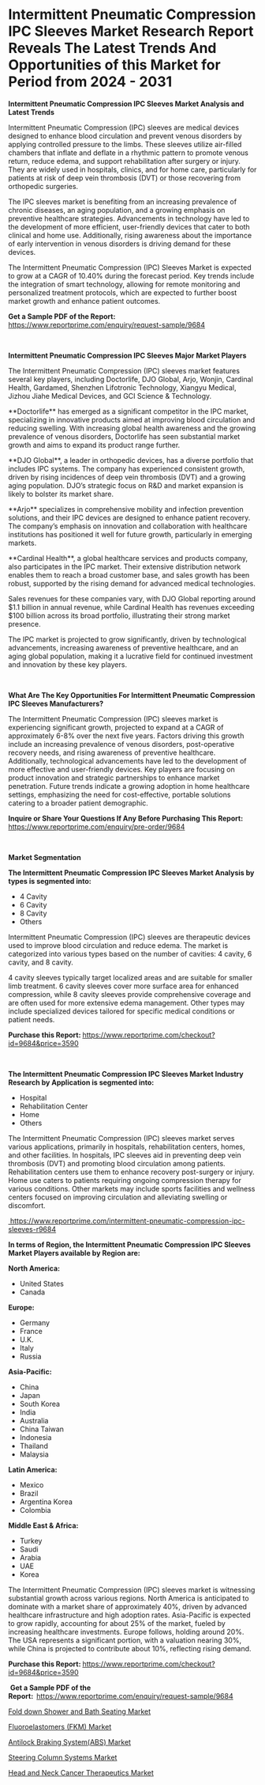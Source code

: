 <p><h1>Intermittent Pneumatic Compression IPC Sleeves Market Research Report Reveals The Latest Trends And Opportunities of this Market for Period from 2024 - 2031</h1></p><p><strong>Intermittent Pneumatic Compression IPC Sleeves Market Analysis and Latest Trends</strong></p>
<p><p>Intermittent Pneumatic Compression (IPC) sleeves are medical devices designed to enhance blood circulation and prevent venous disorders by applying controlled pressure to the limbs. These sleeves utilize air-filled chambers that inflate and deflate in a rhythmic pattern to promote venous return, reduce edema, and support rehabilitation after surgery or injury. They are widely used in hospitals, clinics, and for home care, particularly for patients at risk of deep vein thrombosis (DVT) or those recovering from orthopedic surgeries.</p><p>The IPC sleeves market is benefiting from an increasing prevalence of chronic diseases, an aging population, and a growing emphasis on preventive healthcare strategies. Advancements in technology have led to the development of more efficient, user-friendly devices that cater to both clinical and home use. Additionally, rising awareness about the importance of early intervention in venous disorders is driving demand for these devices.</p><p>The Intermittent Pneumatic Compression (IPC) Sleeves Market is expected to grow at a CAGR of 10.40% during the forecast period. Key trends include the integration of smart technology, allowing for remote monitoring and personalized treatment protocols, which are expected to further boost market growth and enhance patient outcomes.</p></p>
<p><strong>Get a Sample PDF of the Report:&nbsp;</strong> <a href="https://www.reportprime.com/enquiry/request-sample/9684">https://www.reportprime.com/enquiry/request-sample/9684</a></p>
<p>&nbsp;</p>
<p><strong>Intermittent Pneumatic Compression IPC Sleeves Major Market Players</strong></p>
<p><p>The Intermittent Pneumatic Compression (IPC) sleeves market features several key players, including Doctorlife, DJO Global, Arjo, Wonjin, Cardinal Health, Gardamed, Shenzhen Lifotronic Technology, Xiangyu Medical, Jizhou Jiahe Medical Devices, and GCI Science & Technology.</p><p>**Doctorlife** has emerged as a significant competitor in the IPC market, specializing in innovative products aimed at improving blood circulation and reducing swelling. With increasing global health awareness and the growing prevalence of venous disorders, Doctorlife has seen substantial market growth and aims to expand its product range further.</p><p>**DJO Global**, a leader in orthopedic devices, has a diverse portfolio that includes IPC systems. The company has experienced consistent growth, driven by rising incidences of deep vein thrombosis (DVT) and a growing aging population. DJO’s strategic focus on R&D and market expansion is likely to bolster its market share.</p><p>**Arjo** specializes in comprehensive mobility and infection prevention solutions, and their IPC devices are designed to enhance patient recovery. The company’s emphasis on innovation and collaboration with healthcare institutions has positioned it well for future growth, particularly in emerging markets.</p><p>**Cardinal Health**, a global healthcare services and products company, also participates in the IPC market. Their extensive distribution network enables them to reach a broad customer base, and sales growth has been robust, supported by the rising demand for advanced medical technologies.</p><p>Sales revenues for these companies vary, with DJO Global reporting around $1.1 billion in annual revenue, while Cardinal Health has revenues exceeding $100 billion across its broad portfolio, illustrating their strong market presence.</p><p>The IPC market is projected to grow significantly, driven by technological advancements, increasing awareness of preventive healthcare, and an aging global population, making it a lucrative field for continued investment and innovation by these key players.</p></p>
<p>&nbsp;</p>
<p><strong>What Are The Key Opportunities For Intermittent Pneumatic Compression IPC Sleeves Manufacturers?</strong></p>
<p><p>The Intermittent Pneumatic Compression (IPC) sleeves market is experiencing significant growth, projected to expand at a CAGR of approximately 6-8% over the next five years. Factors driving this growth include an increasing prevalence of venous disorders, post-operative recovery needs, and rising awareness of preventive healthcare. Additionally, technological advancements have led to the development of more effective and user-friendly devices. Key players are focusing on product innovation and strategic partnerships to enhance market penetration. Future trends indicate a growing adoption in home healthcare settings, emphasizing the need for cost-effective, portable solutions catering to a broader patient demographic.</p></p>
<p><strong>Inquire or Share Your Questions If Any Before Purchasing This Report:</strong> <a href="https://www.reportprime.com/enquiry/pre-order/9684">https://www.reportprime.com/enquiry/pre-order/9684</a></p>
<p>&nbsp;</p>
<p><strong>Market Segmentation</strong></p>
<p><strong>The Intermittent Pneumatic Compression IPC Sleeves Market Analysis by types is segmented into:</strong></p>
<p><ul><li>4 Cavity</li><li>6 Cavity</li><li>8 Cavity</li><li>Others</li></ul></p>
<p><p>Intermittent Pneumatic Compression (IPC) sleeves are therapeutic devices used to improve blood circulation and reduce edema. The market is categorized into various types based on the number of cavities: 4 cavity, 6 cavity, and 8 cavity. </p><p>4 cavity sleeves typically target localized areas and are suitable for smaller limb treatment. 6 cavity sleeves cover more surface area for enhanced compression, while 8 cavity sleeves provide comprehensive coverage and are often used for more extensive edema management. Other types may include specialized devices tailored for specific medical conditions or patient needs.</p></p>
<p><strong>Purchase this Report:&nbsp;</strong><a href="https://www.reportprime.com/checkout?id=9684&price=3590">https://www.reportprime.com/checkout?id=9684&price=3590</a></p>
<p>&nbsp;</p>
<p><strong>The Intermittent Pneumatic Compression IPC Sleeves Market Industry Research by Application is segmented into:</strong></p>
<p><ul><li>Hospital</li><li>Rehabilitation Center</li><li>Home</li><li>Others</li></ul></p>
<p><p>The Intermittent Pneumatic Compression (IPC) sleeves market serves various applications, primarily in hospitals, rehabilitation centers, homes, and other facilities. In hospitals, IPC sleeves aid in preventing deep vein thrombosis (DVT) and promoting blood circulation among patients. Rehabilitation centers use them to enhance recovery post-surgery or injury. Home use caters to patients requiring ongoing compression therapy for various conditions. Other markets may include sports facilities and wellness centers focused on improving circulation and alleviating swelling or discomfort.</p></p>
<p><a href="https://www.reportprime.com/intermittent-pneumatic-compression-ipc-sleeves-r9684">&nbsp;https://www.reportprime.com/intermittent-pneumatic-compression-ipc-sleeves-r9684</a></p>
<p><strong>In terms of Region, the Intermittent Pneumatic Compression IPC Sleeves Market Players available by Region are:</strong></p>
<p>
    <p> <strong> North America: </strong>
        <ul>
            <li>United States</li>
            <li>Canada</li>
        </ul>
        </p> 
    <p> <strong> Europe: </strong>
        <ul>
            <li>Germany</li>
            <li>France</li>
            <li>U.K.</li>
            <li>Italy</li>
            <li>Russia</li>
        </ul>
        </p> 
    <p> <strong> Asia-Pacific: </strong>
        <ul>
            <li>China</li>
            <li>Japan</li>
            <li>South Korea</li>
            <li>India</li>
            <li>Australia</li>
            <li>China Taiwan</li>
            <li>Indonesia</li>
            <li>Thailand</li>
            <li>Malaysia</li>
        </ul>
        </p> 
    <p> <strong> Latin America: </strong>
        <ul>
            <li>Mexico</li>
            <li>Brazil</li>
            <li>Argentina Korea</li>
            <li>Colombia</li>
        </ul>
        </p> 
    <p> <strong> Middle East & Africa: </strong>
        <ul>
            <li>Turkey</li>
            <li>Saudi</li>
            <li>Arabia</li>
            <li>UAE</li>
            <li>Korea</li>
        </ul>
    </p>
    </p>
<p><p>The Intermittent Pneumatic Compression (IPC) sleeves market is witnessing substantial growth across various regions. North America is anticipated to dominate with a market share of approximately 40%, driven by advanced healthcare infrastructure and high adoption rates. Asia-Pacific is expected to grow rapidly, accounting for about 25% of the market, fueled by increasing healthcare investments. Europe follows, holding around 20%. The USA represents a significant portion, with a valuation nearing 30%, while China is projected to contribute about 10%, reflecting rising demand.</p></p>
<p><strong>Purchase this Report: </strong><a href="https://www.reportprime.com/checkout?id=9684&price=3590">https://www.reportprime.com/checkout?id=9684&price=3590</a></p>
<p>&nbsp;<strong>Get a Sample PDF of the Report:&nbsp;&nbsp;</strong><a href="https://www.reportprime.com/enquiry/request-sample/9684">https://www.reportprime.com/enquiry/request-sample/9684</a></p>
<p><strong></strong></p>
<p><p><a href="https://github.com/marloy8/Market-Research-Report-List-6/blob/main/fold-down-shower-and-bath-seating-market.md">Fold down Shower and Bath Seating Market</a></p><p><a href="https://medium.com/@malcowens787546/the-fluoroelastomers-fkm-market-is-experiencing-higher-than-anticipated-demand-compared-to-8b08f3d872f5">Fluoroelastomers (FKM) Market</a></p><p><a href="https://issuu.com/reportprime-2/docs/antilock-braking-systemabs-market-s_65cbe468a71552">Antilock Braking System(ABS) Market</a></p><p><a href="https://issuu.com/reportprime-2/docs/steering-column-systems-market-size_04773d1d19fa01">Steering Column Systems Market</a></p><p><a href="https://www.linkedin.com/pulse/head-neck-cancer-therapeutics-market-size-share-growth-analysis-lqzpc?trackingId=8DkQ6ZXTS6SUKnyyXjMpQw%3D%3D">Head and Neck Cancer Therapeutics Market</a></p></p>